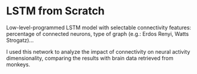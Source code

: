 # LSTM  from Scratch

Low-level-programmed LSTM model with selectable connectivity features: percentage of connected neurons, type of graph (e.g.: Erdos Renyi, Watts Strogatz)...

I used this network to analyze the impact of connectivity on neural activity dimensionality, comparing the results with brain data retrieved from monkeys.
